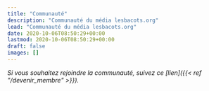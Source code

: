 ```yaml
---
title: "Communauté"
description: "Communauté du média lesbacots.org"
lead: "Communauté du média lesbacots.org"
date: 2020-10-06T08:50:29+00:00
lastmod: 2020-10-06T08:50:29+00:00
draft: false
images: []
---
```


*Si vous souhaitez rejoindre la communauté, suivez ce [lien]({{< ref "/devenir_membre" >}}).*
